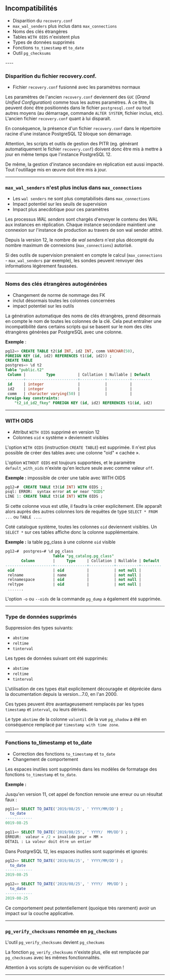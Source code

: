 ## Incompatibilités

<div class="slide-content">

  * Disparition du `recovery.conf`
  * `max_wal_senders` plus inclus dans `max_connections`
  * Noms des clés étrangères
  * Tables `WITH OIDS` n'existent plus
  * Types de données supprimés
  * Fonctions `to_timestamp` et `to_date`
  * Outil `pg_checksums`

</div>

<div class="notes"></div>
----

### Disparition du fichier recovery.conf. 

<div class="slide-content">

* Fichier `recovery.conf` fusionné avec les paramètres normaux
</div>

<div class="notes">


Les paramètres de l'ancien `recovery.conf` deviennent des `GUC`
(_Grand Unified Configuration_) comme tous les autres paramètres. À ce titre,
ils peuvent donc être positionnés dans le fichier `postgresql.conf` ou tout
autres moyens (au démarrage, commande `ALTER SYSTEM`, fichier inclus, etc).
L'ancien fichier `recovery.conf` quant à lui disparaît.

En conséquence, la présence d'un fichier `recovery.conf` dans le répertoire
racine d'une instance PostgreSQL 12 bloque son démarrage.

Attention, les scripts et outils de gestion des PITR (eg. générant
automatiquement le fichier `recovery.conf`) doivent donc être mis à mettre à
jour en même temps que l'instance PostgreSQL 12.

De même, la gestion d'instance secondaire en réplication est aussi impacté.
Tout l'outillage mis en œuvre doit être mis à jour.

</div>

----

### `max_wal_senders` n'est plus inclus dans `max_connections`

<div class="slide-content">

* Les `wal senders` ne sont plus comptabilisés dans `max_connections`
* Impact potentiel sur les seuils de supervision
* Impact plus anecdotique pour ces paramètres 
</div>

<div class="notes">

Les processus _WAL senders_ sont chargés d'envoyer le contenu des WAL aux
instances en réplication. Chaque instance secondaire maintient une connexion
sur l'instance de production au travers de son wal sender attitré.

Depuis la version 12, le nombre de _wal senders_ n'est plus décompté du nombre
maximum de connexions (`max_connections`) autorisé.

Si des outils de supervision prenaient en compte le calcul (`max_connections` -
`max_wal_senders` par exemple), les sondes peuvent renvoyer des informations
légèrement faussées.

</div>

----

### Noms des clés étrangères autogénérées


<div class="slide-content">

* Changement de norme de nommage des FK
* inclut désormais toutes les colonnes concernées
* impact potentiel sur les outils
</div>


<div class="notes">

La génération automatique des noms de clés étrangères, prend désormais en
compte le nom de toutes les colonnes de la clé. Cela peut entraîner une
incompatibilité dans certains scripts qui se basent sur le nom des clés
étrangères générées par PostgreSQL avec une colonne.

**Exemple** :

```sql
pg12=> CREATE TABLE t2(id INT, id2 INT, comm VARCHAR(50),
FOREIGN KEY (id, id2) REFERENCES t1(id, id2)) ;
CREATE TABLE
postgres=> \d t2
Table "public.t2"
 Column |         Type          | Collation | Nullable | Default 
--------+-----------------------+-----------+----------+---------
 id     | integer               |           |          | 
 id2    | integer               |           |          | 
 comm   | character varying(50) |           |          | 
Foreign-key constraints:
    "t2_id_id2_fkey" FOREIGN KEY (id, id2) REFERENCES t1(id, id2)

```

</div>

----

### WITH OIDS

<div class="slide-content">

* Attribut `WITH OIDS` supprimé en version 12
* Colonnes `oid` « système » deviennent visibles
</div>

<div class="notes">

L'option `WITH OIDS` (instruction `CREATE TABLE`) est supprimée. Il n'est plus
possible de créer des tables avec une colonne "oid" « cachée ».

L'option `WITHOUT OIDS` est toujours supportées, et le paramètre
`default_with_oids` n'existe qu'en lecture seule avec comme valeur `off`.

**Exemple :** impossible de créer une table avec WITH OIDS

```sql
pg12=#  CREATE TABLE t3(id INT) WITH OIDS ;
psql: ERROR:  syntax error at or near "OIDS"
LINE 1: CREATE TABLE t3(id INT) WITH OIDS ;
```

Si cette colonne vous est utile, il faudra la créer explicitement. Elle
apparaît alors auprès des autres colonnes lors de requêtes de type `SELECT *
FROM ...` ou `TABLE ...`.

Coté catalogue système, toutes les colonnes `oid` deviennent visibles. Un
`SELECT *` sur ces tables affiche donc la colonne supplémentaire.

**Exemple :** la table pg_class à une colonne `oid` visible

```sql
pg12=#  postgres=# \d pg_class
                     Table "pg_catalog.pg_class"
       Column        |     Type     | Collation | Nullable | Default 
---------------------+--------------+-----------+----------+---------
 oid                 | oid          |           | not null | 
 relname             | name         |           | not null | 
 relnamespace        | oid          |           | not null | 
 reltype             | oid          |           | not null | 
 .......
```

L'option `-o` ou `--oids` de la commande `pg_dump` a également été supprimée.

</div>

----


### Type de données supprimés

<div class="slide-content">

Suppression des types suivants:

  * `abstime`
  * `reltime`
  * `tinterval`

</div>

<div class="notes">

Les types de données suivant ont été supprimés:

  * `abstime`
  * `reltime`
  * `tinterval`

L'utilisation de ces types était explicitement découragée et dépréciée dans la documentation depuis la version...7.0, en l'an 2000.

Ces types peuvent être avantageusement remplacés par les types `timestamp` et
`interval`, ou leurs dérivés.

Le type `abstime` de la colonne `valuntil` de la vue `pg_shadow` a été en
conséquence remplacé par `timestamp with time zone`.
</div>

----

### Fonctions to_timestamp et to_date

<div class="slide-content">

* Correction des fonctions `to_timestamp` et `to_date`
* Changement de comportement
</div>

<div class="notes">

Les espaces inutiles sont supprimés dans les modèles de formatage des
fonctions `to_timestamp` et `to_date`.

**Exemple :**

Jusqu'en version 11, cet appel de fonction renvoie une erreur ou un résultat
faux :

```sql
pg11=> SELECT TO_DATE('2019/08/25', ' YYYY/MM/DD') ;
  to_date
------------
0019-08-25

pg11=> SELECT TO_DATE('2019/08/25', ' YYYY/  MM/DD') ;
ERREUR:  valeur « /2 » invalide pour « MM »
DÉTAIL : La valeur doit être un entier
```

Dans PostgreSQL 12, les espaces inutiles sont supprimés et ignorés:

```sql
pg12=> SELECT TO_DATE('2019/08/25', ' YYYY/MM/DD') ;
  to_date
------------
2019-08-25

pg12=> SELECT TO_DATE('2019/08/25', ' YYYY/  MM/DD') ;
  to_date
------------
2019-08-25
```

Ce comportement peut potentiellement (quoique très rarement) avoir un impact
sur la couche applicative.
</div>

----

### `pg_verify_checksums` renomée en `pg_checkums`

<div class="slide-content">

L'outil `pg_verify_checksums` devient `pg_checkums`

</div>

<div class="notes">

La fonction `pg_verify_checksums` n'existe plus, elle est remplacée par
`pg_checksums` avec les mêmes fonctionnalités.

Attention à vos scripts de supervision ou de vérification !

</div>

----
